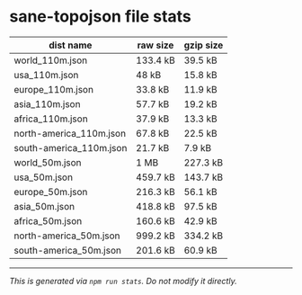 # sane-topojson file stats

| dist name | raw size | gzip size |
| --------- | -------- | --------- |
| world_110m.json | 133.4 kB | 39.5 kB |
| usa_110m.json | 48 kB | 15.8 kB |
| europe_110m.json | 33.8 kB | 11.9 kB |
| asia_110m.json | 57.7 kB | 19.2 kB |
| africa_110m.json | 37.9 kB | 13.3 kB |
| north-america_110m.json | 67.8 kB | 22.5 kB |
| south-america_110m.json | 21.7 kB | 7.9 kB |
| world_50m.json | 1 MB | 227.3 kB |
| usa_50m.json | 459.7 kB | 143.7 kB |
| europe_50m.json | 216.3 kB | 56.1 kB |
| asia_50m.json | 418.8 kB | 97.5 kB |
| africa_50m.json | 160.6 kB | 42.9 kB |
| north-america_50m.json | 999.2 kB | 334.2 kB |
| south-america_50m.json | 201.6 kB | 60.9 kB |

------------
_This is generated via `npm run stats`. Do not modify it directly._
